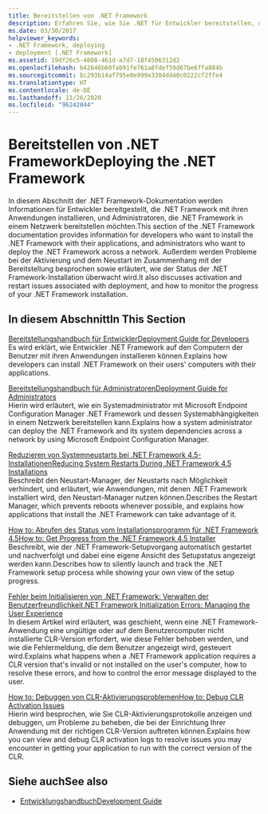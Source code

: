 ```yaml
---
title: Bereitstellen von .NET Framework
description: Erfahren Sie, wie Sie .NET für Entwickler bereitstellen, die .NET mit ihren Anwendungen installieren möchten, und für Administratoren, die .NET in einem Netzwerk bereitstellen möchten.
ms.date: 03/30/2017
helpviewer_keywords:
- .NET Framework, deploying
- deployment [.NET Framework]
ms.assetid: 19df26c5-4008-461d-a7d7-18f4506312d2
ms.openlocfilehash: b42646b60fab91fe761a8fdef59d67be6ffa884b
ms.sourcegitcommit: bc293b14af795e0e999e3304dd40c0222cf2ffe4
ms.translationtype: HT
ms.contentlocale: de-DE
ms.lasthandoff: 11/26/2020
ms.locfileid: "96242044"
---
```

# <a name="deploying-the-net-framework"></a><span data-ttu-id="125dd-103">Bereitstellen von .NET Framework</span><span class="sxs-lookup"><span data-stu-id="125dd-103">Deploying the .NET Framework</span></span>

<span data-ttu-id="125dd-104">In diesem Abschnitt der .NET Framework-Dokumentation werden Informationen für Entwickler bereitgestellt, die .NET Framework mit ihren Anwendungen installieren, und Administratoren, die .NET Framework in einem Netzwerk bereitstellen möchten.</span><span class="sxs-lookup"><span data-stu-id="125dd-104">This section of the .NET Framework documentation provides information for developers who want to install the .NET Framework with their applications, and administrators who want to deploy the .NET Framework across a network.</span></span> <span data-ttu-id="125dd-105">Außerdem werden Probleme bei der Aktivierung und dem Neustart im Zusammenhang mit der Bereitstellung besprochen sowie erläutert, wie der Status der .NET Framework-Installation überwacht wird.</span><span class="sxs-lookup"><span data-stu-id="125dd-105">It also discusses activation and restart issues associated with deployment, and how to monitor the progress of your .NET Framework installation.</span></span>  
  
## <a name="in-this-section"></a><span data-ttu-id="125dd-106">In diesem Abschnitt</span><span class="sxs-lookup"><span data-stu-id="125dd-106">In This Section</span></span>  

 [<span data-ttu-id="125dd-107">Bereitstellungshandbuch für Entwickler</span><span class="sxs-lookup"><span data-stu-id="125dd-107">Deployment Guide for Developers</span></span>](deployment-guide-for-developers.md)  
 <span data-ttu-id="125dd-108">Es wird erklärt, wie Entwickler .NET Framework auf den Computern der Benutzer mit ihren Anwendungen installieren können.</span><span class="sxs-lookup"><span data-stu-id="125dd-108">Explains how developers can install .NET Framework on their users' computers with their applications.</span></span>  
  
 [<span data-ttu-id="125dd-109">Bereitstellungshandbuch für Administratoren</span><span class="sxs-lookup"><span data-stu-id="125dd-109">Deployment Guide for Administrators</span></span>](guide-for-administrators.md)  
 <span data-ttu-id="125dd-110">Hierin wird erläutert, wie ein Systemadministrator mit Microsoft Endpoint Configuration Manager .NET Framework und dessen Systemabhängigkeiten in einem Netzwerk bereitstellen kann.</span><span class="sxs-lookup"><span data-stu-id="125dd-110">Explains how a system administrator can deploy the .NET Framework and its system dependencies across a network by using Microsoft Endpoint Configuration Manager.</span></span>  
  
 [<span data-ttu-id="125dd-111">Reduzieren von Systemneustarts bei .NET Framework 4.5-Installationen</span><span class="sxs-lookup"><span data-stu-id="125dd-111">Reducing System Restarts During .NET Framework 4.5 Installations</span></span>](reducing-system-restarts.md)  
 <span data-ttu-id="125dd-112">Beschreibt den Neustart-Manager, der Neustarts nach Möglichkeit verhindert, und erläutert, wie Anwendungen, mit denen .NET Framework installiert wird, den Neustart-Manager nutzen können.</span><span class="sxs-lookup"><span data-stu-id="125dd-112">Describes the Restart Manager, which prevents reboots whenever possible, and explains how applications that install the .NET Framework can take advantage of it.</span></span>  
  
 [<span data-ttu-id="125dd-113">How to: Abrufen des Status vom Installationsprogramm für .NET Framework 4.5</span><span class="sxs-lookup"><span data-stu-id="125dd-113">How to: Get Progress from the .NET Framework 4.5 Installer</span></span>](how-to-get-progress-from-the-dotnet-installer.md)  
 <span data-ttu-id="125dd-114">Beschreibt, wie der .NET Framework-Setupvorgang automatisch gestartet und nachverfolgt und dabei eine eigene Ansicht des Setupstatus angezeigt werden kann.</span><span class="sxs-lookup"><span data-stu-id="125dd-114">Describes how to silently launch and track the .NET Framework setup process while showing your own view of the setup progress.</span></span>  
  
 [<span data-ttu-id="125dd-115">Fehler beim Initialisieren von .NET Framework: Verwalten der Benutzerfreundlichkeit</span><span class="sxs-lookup"><span data-stu-id="125dd-115">.NET Framework Initialization Errors: Managing the User Experience</span></span>](initialization-errors-managing-the-user-experience.md)  
 <span data-ttu-id="125dd-116">In diesem Artikel wird erläutert, was geschieht, wenn eine .NET Framework-Anwendung eine ungültige oder auf dem Benutzercomputer nicht installierte CLR-Version erfordert, wie diese Fehler behoben werden, und wie die Fehlermeldung, die dem Benutzer angezeigt wird, gesteuert wird.</span><span class="sxs-lookup"><span data-stu-id="125dd-116">Explains what happens when a .NET Framework application requires a CLR version that's invalid or not installed on the user's computer, how to resolve these errors, and how to control the error message displayed to the user.</span></span>  
  
 [<span data-ttu-id="125dd-117">How to: Debuggen von CLR-Aktivierungsproblemen</span><span class="sxs-lookup"><span data-stu-id="125dd-117">How to: Debug CLR Activation Issues</span></span>](how-to-debug-clr-activation-issues.md)  
 <span data-ttu-id="125dd-118">Hierin wird besprochen, wie Sie CLR-Aktivierungsprotokolle anzeigen und debuggen, um Probleme zu beheben, die bei der Einrichtung Ihrer Anwendung mit der richtigen CLR-Version auftreten können.</span><span class="sxs-lookup"><span data-stu-id="125dd-118">Explains how you can view and debug CLR activation logs to resolve issues you may encounter in getting your application to run with the correct version of the CLR.</span></span>  
  
## <a name="see-also"></a><span data-ttu-id="125dd-119">Siehe auch</span><span class="sxs-lookup"><span data-stu-id="125dd-119">See also</span></span>

- [<span data-ttu-id="125dd-120">Entwicklungshandbuch</span><span class="sxs-lookup"><span data-stu-id="125dd-120">Development Guide</span></span>](../development-guide.md)
